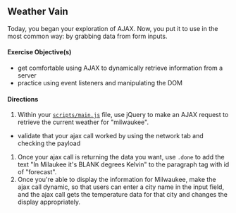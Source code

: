## Weather Vain

Today, you began your exploration of AJAX. Now, you put it to use in the most common way: by grabbing data from form inputs.

#### Exercise Objective(s)

- get comfortable using AJAX to dynamically retrieve information from a server
- practice using event listeners and manipulating the DOM

#### Directions

1. Within your [`scripts/main.js`](scripts/main.js) file, use jQuery to make an AJAX request to retrieve the current weather for "milwaukee".
  - validate that your ajax call worked by using the network tab and checking the payload
1. Once your ajax call is returning the data you want, use `.done` to add the text "In Milaukee it's BLANK degrees Kelvin" to the paragraph tag with id of "forecast".
1. Once you're able to display the information for Milwaukee, make the ajax call dynamic, so that users can enter a city name in the input field, and the ajax call gets the temperature data for that city and changes the display appropriately.
